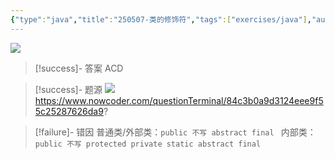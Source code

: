 ```yaml
---
{"type":"java","title":"250507-类的修饰符","tags":["exercises/java"],"author":"codertoro","establish":"2025-05-07","update":"2025-05-07","dg-publish":true,"java":true,"permalink":"/Exercises/Java/250507/250507-类的修饰符/","dgPassFrontmatter":true,"created":"2025-05-07T09:39:54.556+08:00","updated":"2025-05-07T10:02:21.923+08:00"}
---
```


![](https://img.codertoro.top/Bucket/Exercises/Java/20250507094002634.png)

> [!success]- 答案
ACD

> [!success]- 题源
![](https://img.codertoro.top/Bucket/Exercises/Java/20250507094016455.png)
https://www.nowcoder.com/questionTerminal/84c3b0a9d3124eee9f55c25287626da9?

> [!failure]- 错因
普通类/外部类：`public 不写 abstract final ` 
> 内部类：`public 不写 protected private static abstract final`
> 


